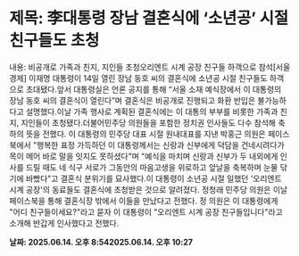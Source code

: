 # **제목: 李대통령 장남 결혼식에 ‘소년공’ 시절 친구들도 초청**

  내용: 비공개로 가족과 친지, 지인들 초청오리엔트 시계 공장 친구들 하객으로 참석[서울경제] 이재명 대통령이 14일 열린 장남 동호 씨의 결혼식에 소년공 시절 친구들도 하객으로 초대됐다.앞서 대통령실은 언론 공지를 통해 “서울 소재 예식장에서 이 대통령의 장남 동호 씨의 결혼식이 열린다”며 결혼식은 비공개로 진행되고 화환 반입은 불가능하다고 설명했다.이날 가족 행사로 계획된 결혼식에는 이 대통의 부부를 비롯한 가족과 친지, 지인들이 초청됐다.더불어민주당 의원들을 포함한 정치권 인사들도 다수 참석해 축하의 뜻을 전했다. 이 대통령의 민주당 대표 시절 원내대표를 지낸 박홍근 의원은 페이스북에서 "행복한 표정 가득하던 이 대통령께서는 신랑과 신부에게 덕담을 건네시려다가 목이 메어 바로 말을 잇지도 못하셨다"며 "예식을 마치며 신랑과 신부가 두 내외에게 인사를 드릴 때도 네 식구 서로가 그동안의 마음고생을 위로하고 앞날을 축복하며 눈물 닦기에 바빴다"고 결혼식 분위기를 묘사했다.이 대통령이 소년공 시절 일했던 '오리엔트 시계 공장'의 동료들도 결혼식에 초청받은 것으로 알려졌다. 정청래 민주당 의원은 이날 페이스북을 통해 결혼식장 밖에서 이들을 만났다고 전했다. 정 의원은 이 대통령에게 "어디 친구들이세요?"라고 묻자 이 대통령이 "오리엔트 시계 공장 친구들입니다"라고 소개해 반갑게 인사했다고 전했다.

  **날짜: 2025.06.14. 오후 8:542025.06.14. 오후 10:27**